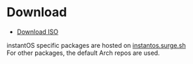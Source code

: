 # Download
<ul class="actions">
    <li><a href="https://github.com/instantOS/instantOS/releases/download/beta2/instantos_beta_2.iso" class="button special icon fa-download">Download ISO</a></li>
</ul>

instantOS specific packages are hosted on [instantos.surge.sh](http://instantos.surge.sh)  
For other packages, the default Arch repos are used.

